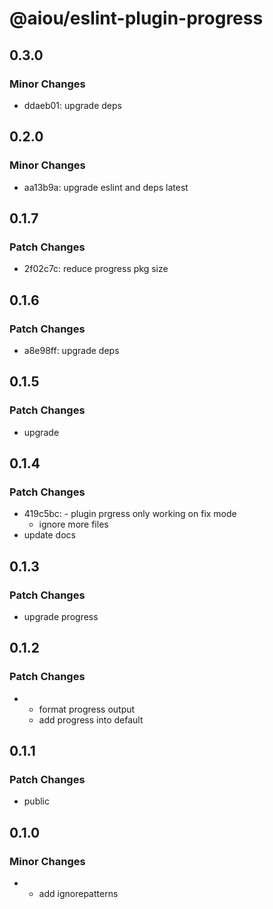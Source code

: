 # @aiou/eslint-plugin-progress

## 0.3.0

### Minor Changes

- ddaeb01: upgrade deps

## 0.2.0

### Minor Changes

- aa13b9a: upgrade eslint and deps latest

## 0.1.7

### Patch Changes

- 2f02c7c: reduce progress pkg size

## 0.1.6

### Patch Changes

- a8e98ff: upgrade deps

## 0.1.5

### Patch Changes

- upgrade

## 0.1.4

### Patch Changes

- 419c5bc: - plugin prgress only working on fix mode
  - ignore more files
- update docs

## 0.1.3

### Patch Changes

- upgrade progress

## 0.1.2

### Patch Changes

- - format progress output
  - add progress into default

## 0.1.1

### Patch Changes

- public

## 0.1.0

### Minor Changes

- - add ignorepatterns

